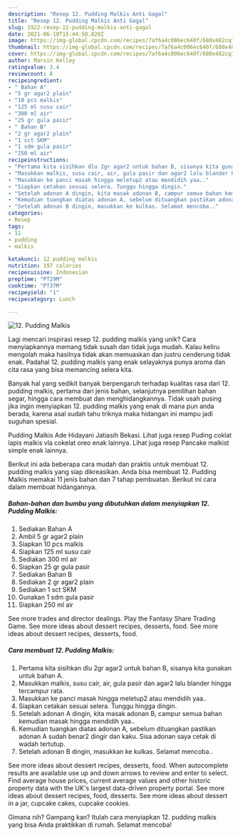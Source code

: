 ```yaml
---
description: "Resep 12. Pudding Malkis Anti Gagal"
title: "Resep 12. Pudding Malkis Anti Gagal"
slug: 1922-resep-12-pudding-malkis-anti-gagal
date: 2021-06-10T15:44:50.820Z
image: https://img-global.cpcdn.com/recipes/7af6a4c006ec640f/680x482cq70/12-pudding-malkis-foto-resep-utama.jpg
thumbnail: https://img-global.cpcdn.com/recipes/7af6a4c006ec640f/680x482cq70/12-pudding-malkis-foto-resep-utama.jpg
cover: https://img-global.cpcdn.com/recipes/7af6a4c006ec640f/680x482cq70/12-pudding-malkis-foto-resep-utama.jpg
author: Marvin Kelley
ratingvalue: 3.4
reviewcount: 8
recipeingredient:
- " Bahan A"
- "5 gr agar2 plain"
- "10 pcs malkis"
- "125 ml susu cair"
- "300 ml air"
- "25 gr gula pasir"
- " Bahan B"
- "2 gr agar2 plain"
- "1 sct SKM"
- "1 sdm gula pasir"
- "250 ml air"
recipeinstructions:
- "Pertama kita sisihkan dlu 2gr agar2 untuk bahan B, sisanya kita gunakan untuk bahan A."
- "Masukkan malkis, susu cair, air, gula pasir dan agar2 lalu blander hingga tercampur rata."
- "Masukkan ke panci masak hingga meletup2 atau mendidih yaa.."
- "Siapkan cetakan sesuai selera. Tunggu hingga dingin."
- "Setelah adonan A dingin, kita masak adonan B, campur semua bahan kemudian masak hingga mendidih yaa.."
- "Kemudian tuangkan diatas adonan A, sebelum dituangkan pastikan adonan A sudah benar2 dingir dan kaku. Sisa adonan saya cetak di wadah tertutup."
- "Setelah adonan B dingin, masukkan ke kulkas. Selamat mencoba.."
categories:
- Resep
tags:
- 12
- pudding
- malkis

katakunci: 12 pudding malkis 
nutrition: 197 calories
recipecuisine: Indonesian
preptime: "PT29M"
cooktime: "PT37M"
recipeyield: "1"
recipecategory: Lunch

---
```



![12. Pudding Malkis](https://img-global.cpcdn.com/recipes/7af6a4c006ec640f/680x482cq70/12-pudding-malkis-foto-resep-utama.jpg)

Lagi mencari inspirasi resep 12. pudding malkis yang unik? Cara menyiapkannya memang tidak susah dan tidak juga mudah. Kalau keliru mengolah maka hasilnya tidak akan memuaskan dan justru cenderung tidak enak. Padahal 12. pudding malkis yang enak selayaknya punya aroma dan cita rasa yang bisa memancing selera kita.

Banyak hal yang sedikit banyak berpengaruh terhadap kualitas rasa dari 12. pudding malkis, pertama dari jenis bahan, selanjutnya pemilihan bahan segar, hingga cara membuat dan menghidangkannya. Tidak usah pusing jika ingin menyiapkan 12. pudding malkis yang enak di mana pun anda berada, karena asal sudah tahu triknya maka hidangan ini mampu jadi suguhan spesial.

Pudding Malkis Ade Hidayani Jatiasih Bekasi. Lihat juga resep Puding coklat lapis malkis vla cokelat oreo enak lainnya. Lihat juga resep Pancake malkist simple enak lainnya.


Berikut ini ada beberapa cara mudah dan praktis untuk membuat 12. pudding malkis yang siap dikreasikan. Anda bisa membuat 12. Pudding Malkis memakai 11 jenis bahan dan 7 tahap pembuatan. Berikut ini cara dalam membuat hidangannya.

<!--inarticleads1-->

##### Bahan-bahan dan bumbu yang dibutuhkan dalam menyiapkan 12. Pudding Malkis:

1. Sediakan  Bahan A
1. Ambil 5 gr agar2 plain
1. Siapkan 10 pcs malkis
1. Siapkan 125 ml susu cair
1. Sediakan 300 ml air
1. Siapkan 25 gr gula pasir
1. Sediakan  Bahan B
1. Sediakan 2 gr agar2 plain
1. Sediakan 1 sct SKM
1. Gunakan 1 sdm gula pasir
1. Siapkan 250 ml air


See more trades and director dealings. Play the Fantasy Share Trading Game. See more ideas about dessert recipes, desserts, food. See more ideas about dessert recipes, desserts, food. 

<!--inarticleads2-->

##### Cara membuat 12. Pudding Malkis:

1. Pertama kita sisihkan dlu 2gr agar2 untuk bahan B, sisanya kita gunakan untuk bahan A.
1. Masukkan malkis, susu cair, air, gula pasir dan agar2 lalu blander hingga tercampur rata.
1. Masukkan ke panci masak hingga meletup2 atau mendidih yaa..
1. Siapkan cetakan sesuai selera. Tunggu hingga dingin.
1. Setelah adonan A dingin, kita masak adonan B, campur semua bahan kemudian masak hingga mendidih yaa..
1. Kemudian tuangkan diatas adonan A, sebelum dituangkan pastikan adonan A sudah benar2 dingir dan kaku. Sisa adonan saya cetak di wadah tertutup.
1. Setelah adonan B dingin, masukkan ke kulkas. Selamat mencoba..


See more ideas about dessert recipes, desserts, food. When autocomplete results are available use up and down arrows to review and enter to select. Find average house prices, current average values and other historic property data with the UK&#39;s largest data-driven property portal. See more ideas about dessert recipes, food, desserts. See more ideas about dessert in a jar, cupcake cakes, cupcake cookies. 

Gimana nih? Gampang kan? Itulah cara menyiapkan 12. pudding malkis yang bisa Anda praktikkan di rumah. Selamat mencoba!

